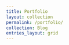 ```yaml
---
title: Portfolio
layout: collection
permalink: /portfolio/
collection: Blog
entries_layout: grid
---
```

